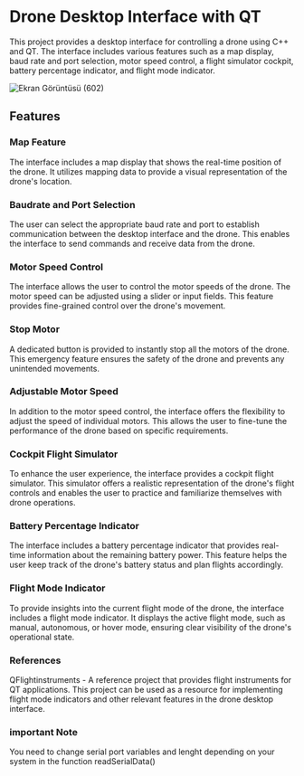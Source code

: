 # Drone Desktop Interface with QT
This project provides a desktop interface for controlling a drone using C++ and QT. The interface includes various features such as a map display, baud rate and port selection, motor speed control, a flight simulator cockpit, battery percentage indicator, and flight mode indicator.

![Ekran Görüntüsü (602)](https://github.com/segri544/QT/assets/111482228/0007c012-6175-41a9-a0da-e19301a50943)


## Features
### Map Feature
The interface includes a map display that shows the real-time position of the drone. It utilizes mapping data to provide a visual representation of the drone's location.

### Baudrate and Port Selection
The user can select the appropriate baud rate and port to establish communication between the desktop interface and the drone. This enables the interface to send commands and receive data from the drone.

### Motor Speed Control
The interface allows the user to control the motor speeds of the drone. The motor speed can be adjusted using a slider or input fields. This feature provides fine-grained control over the drone's movement.

### Stop Motor
A dedicated button is provided to instantly stop all the motors of the drone. This emergency feature ensures the safety of the drone and prevents any unintended movements.

### Adjustable Motor Speed
In addition to the motor speed control, the interface offers the flexibility to adjust the speed of individual motors. This allows the user to fine-tune the performance of the drone based on specific requirements.

### Cockpit Flight Simulator
To enhance the user experience, the interface provides a cockpit flight simulator. This simulator offers a realistic representation of the drone's flight controls and enables the user to practice and familiarize themselves with drone operations.

### Battery Percentage Indicator
The interface includes a battery percentage indicator that provides real-time information about the remaining battery power. This feature helps the user keep track of the drone's battery status and plan flights accordingly.

### Flight Mode Indicator
To provide insights into the current flight mode of the drone, the interface includes a flight mode indicator. It displays the active flight mode, such as manual, autonomous, or hover mode, ensuring clear visibility of the drone's operational state.

### References
QFlightinstruments - A reference project that provides flight instruments for QT applications. This project can be used as a resource for implementing flight mode indicators and other relevant features in the drone desktop interface.
### important Note
You need to change serial port variables and lenght depending on your system in the function readSerialData()

